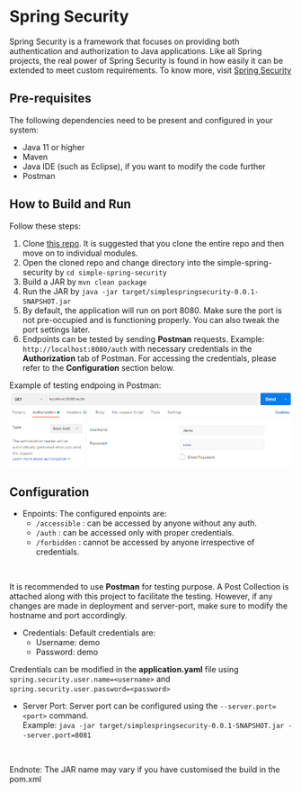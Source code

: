 # Spring Security
Spring Security is a framework that focuses on providing both authentication and authorization to Java applications. Like all Spring projects, the real power of Spring Security is found in how easily it can be extended to meet custom requirements. To know more, visit [Spring Security](https://spring.io/projects/spring-security)

## Pre-requisites
The following dependencies need to be present and configured in your system:
* Java 11 or higher
* Maven
* Java IDE (such as Eclipse), if you want to modify the code further
* Postman

## How to Build and Run
Follow these steps:

1. Clone [this repo](https://github.com/darkhorse1998/Guide-of-a-Software-Engineer). It is suggested that you clone the entire repo and then move on to individual modules.
2. Open the cloned repo and change directory into the simple-spring-security by ```cd simple-spring-security```
3. Build a JAR by ```mvn clean package```
4. Run the JAR by ```java -jar target/simplespringsecurity-0.0.1-SNAPSHOT.jar```
5. By default, the application will run on port 8080. Make sure the port is not pre-occupied and is functioning properly. You can also tweak the port settings later.
6. Endpoints can be tested by sending **Postman** requests. Example: ```http://localhost:8080/auth``` with necessary credentials in the **Authorization** tab of Postman. For accessing the credentials, please refer to the **Configuration** section below.

Example of testing endpoing in Postman:
![Postman Example](docs/postman-auth.png)
<br />

## Configuration
* Enpoints: The configured enpoints are:
    * ```/accessible``` : can be accessed by anyone without any auth.
    * ```/auth``` : can be accessed only with proper credentials.
    * ```/forbidden``` : cannot be accessed by anyone irrespective of credentials.
<br />

It is recommended to use **Postman** for testing purpose. A Post Collection is attached along with this project to facilitate the testing. However, if any changes are made in deployment and server-port, make sure to modify the hostname and port accordingly.

* Credentials: Default credentials are:
    * Username: demo
    * Password: demo

Credentials can be modified in the **application.yaml** file using ```spring.security.user.name=<username>``` and ```spring.security.user.password=<password>```

* Server Port: Server port can be configured using the ```--server.port=<port>``` command.<br />
Example: ```java -jar target/simplespringsecurity-0.0.1-SNAPSHOT.jar --server.port=8081```
<br />

Endnote: The JAR name may vary if you have customised the build in the pom.xml